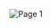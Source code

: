 ![Page 1](https://user-images.githubusercontent.com/36210723/127744557-a8e8ff2c-74af-461d-a25d-b38b7666f7c4.jpg)
